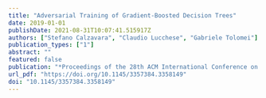```yaml
---
title: "Adversarial Training of Gradient-Boosted Decision Trees"
date: 2019-01-01
publishDate: 2021-08-31T10:07:41.515917Z
authors: ["Stefano Calzavara", "Claudio Lucchese", "Gabriele Tolomei"]
publication_types: ["1"]
abstract: ""
featured: false
publication: "*Proceedings of the 28th ACM International Conference on Information and Knowledge Management, CIKM 2019, Beijing, China, November 3-7, 2019*"
url_pdf: "https://doi.org/10.1145/3357384.3358149"
doi: "10.1145/3357384.3358149"
---
```


